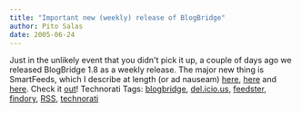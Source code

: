 ```yaml
---
title: "Important new (weekly) release of BlogBridge"
author: Pito Salas
date: 2005-06-24
---
```




Just in the unlikely event that you didn't pick it up, a couple of days ago we
released BlogBridge 1.8 as a weekly release. The major new thing is
SmartFeeds, which I describe at length (or ad nauseam)
[here](<http://www.blogbridge.com/archives/2005/06/supernova_angle.php>),
[here](<http://www.blogbridge.com/archives/2005/06/what_are_smartf.php>) and
[here](<http://www.blogbridge.com/archives/2005/06/a_smartfeeds_tu_1.php>).
Check it [out](<http://www.blogbridge.com/install/weekly/blogbridge.jnlp>)!
Technorati Tags: [blogbridge](<http://technorati.com/tag/blogbridge>),
[del.icio.us](<http://technorati.com/tag/del.icio.us>),
[feedster](<http://technorati.com/tag/feedster>),
[findory](<http://technorati.com/tag/findory>),
[RSS](<http://technorati.com/tag/RSS>),
[technorati](<http://technorati.com/tag/technorati>)


